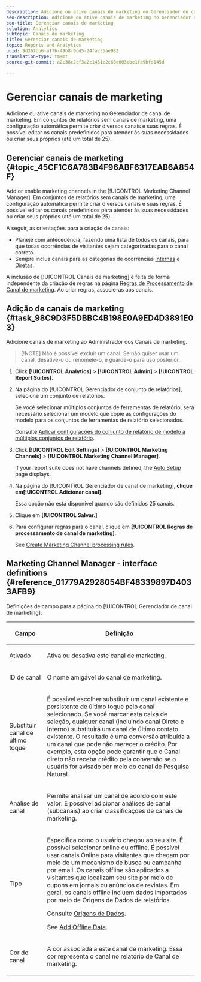 ```yaml
---
description: Adicione ou ative canais de marketing no Gerenciador de canal de marketing. Em conjuntos de relatórios sem canais de marketing, uma configuração automática permite criar diversos canais e suas regras. É possível editar os canais predefinidos para atender às suas necessidades ou criar seus próprios (até um total de 25).
seo-description: Adicione ou ative canais de marketing no Gerenciador de canal de marketing. Em conjuntos de relatórios sem canais de marketing, uma configuração automática permite criar diversos canais e suas regras. É possível editar os canais predefinidos para atender às suas necessidades ou criar seus próprios (até um total de 25).
seo-title: Gerenciar canais de marketing
solution: Analytics
subtopic: Canais de marketing
title: Gerenciar canais de marketing
topic: Reports and Analytics
uuid: 9d367bb6-a17b-49b8-9cd5-24fac35ae982
translation-type: tm+mt
source-git-commit: a2c38c2cf3a2c1451e2c60e003ebe1fa9bfd145d

---
```



# Gerenciar canais de marketing

Adicione ou ative canais de marketing no Gerenciador de canal de marketing. Em conjuntos de relatórios sem canais de marketing, uma configuração automática permite criar diversos canais e suas regras. É possível editar os canais predefinidos para atender às suas necessidades ou criar seus próprios (até um total de 25).

## Gerenciar canais de marketing {#topic_45CF1C6A783B4F96ABF6317EAB6A854F}

Add or enable marketing channels in the [!UICONTROL Marketing Channel Manager]. Em conjuntos de relatórios sem canais de marketing, uma configuração automática permite criar diversos canais e suas regras. É possível editar os canais predefinidos para atender às suas necessidades ou criar seus próprios (até um total de 25).

A seguir, as orientações para a criação de canais:

* Planeje com antecedência, fazendo uma lista de todos os canais, para que todas ocorrências de visitantes sejam categorizadas para o canal correto.
* Sempre inclua canais para as categorias de ocorrências [Internas](../../components/c-marketing-channels/c-faq.md#section_179A2BE5C8E24719A9E5C0DC09AF0947) e [Diretas](../../components/c-marketing-channels/c-faq.md#section_D0A1DD9D5EEF4A05A1CC81F9EADC074A).

A inclusão de [!UICONTROL Canais de marketing] é feita de forma independente da criação de regras na página [Regras de Processamento de Canal de marketing](../../components/c-marketing-channels/t-rules.md#task_84EDE9F46F404CB9B7CA0537328CEE08). Ao criar regras, associe-as aos canais.

## Adição de canais de marketing {#task_98C9D3F5DBBC4B198E0A9ED4D3891E03}

Adicione canais de marketing ao Administrador dos Canais de marketing.

> [!NOTE] Não é possível excluir um canal. Se não quiser usar um canal, desative-o ou renomeie-o, e guarde-o para uso posterior.

1. Click **[!UICONTROL Analytics]** &gt; **[!UICONTROL Admin]** &gt; **[!UICONTROL Report Suites]**.
1. Na página do [!UICONTROL Gerenciador de conjunto de relatórios], selecione um conjunto de relatórios.

   Se você selecionar múltiplos conjuntos de ferramentas de relatório, será necessário selecionar um modelo que copie as configurações do modelo para os conjuntos de ferramentas de relatório selecionados.

   Consulte [Aplicar configurações do conjunto de relatório de modelo a múltiplos conjuntos de relatório](../../components/c-marketing-channels/t-template.md#task_0DE0A320EDA94FC5A6E5912868B6E2DC).

1. Click **[!UICONTROL Edit Settings]** &gt; **[!UICONTROL Marketing Channels]** &gt; **[!UICONTROL Marketing Channel Manager]**.

   If your report suite does not have channels defined, the [Auto Setup](../../components/c-marketing-channels/c-channel-autosetup.md#topic_E9ABE9E9E71B4E40A4E7EA9AD2C0372B) page displays.

1. Na página do [!UICONTROL Gerenciador de canal de marketing]**, clique em[!UICONTROL Adicionar canal]**.

   Essa opção não está disponível quando são definidos 25 canais.

1. Clique em **[!UICONTROL Salvar.]**
1. Para configurar regras para o canal, clique em **[!UICONTROL Regras de processamento de canal de marketing]**.

   See [Create Marketing Channel processing rules](../../components/c-marketing-channels/t-rules.md#task_84EDE9F46F404CB9B7CA0537328CEE08).

## Marketing Channel Manager - interface definitions {#reference_01779A2928054BF48339897D4033AFB9}

Definições de campo para a página do [!UICONTROL Gerenciador de canal de marketing].

<table id="table_C18A0F1C9E214EB585A29801BA2400F8"> 
 <thead> 
  <tr> 
   <th colname="col1" class="entry"> <p>Campo </p> </th> 
   <th colname="col2" class="entry"> <p>Definição </p> </th> 
  </tr> 
 </thead>
 <tbody> 
  <tr> 
   <td colname="col1"> <p>Ativado </p> </td> 
   <td colname="col2"> <p> Ativa ou desativa este canal de marketing. </p> </td> 
  </tr> 
  <tr> 
   <td colname="col1"> <p>ID de canal </p> </td> 
   <td colname="col2"> <p>O nome amigável do canal de marketing. </p> </td> 
  </tr> 
  <tr> 
   <td colname="col1"> <p>Substituir canal de último toque </p> </td> 
   <td colname="col2"> <p> É possível escolher substituir um canal existente e persistente de último toque pelo canal selecionado. Se você marcar esta caixa de seleção, qualquer canal (incluindo canal Direto e Interno) substituirá um canal de último contato existente. O resultado é uma conversão atribuída a um canal que pode não merecer o crédito. Por exemplo, esta opção pode garantir que o Canal direto não receba crédito pela conversão se o usuário for avisado por meio do canal de Pesquisa Natural. </p> </td> 
  </tr> 
  <tr> 
   <td colname="col1"> <p>Análise de canal </p> </td> 
   <td colname="col2"> <p>Permite analisar um canal de acordo com este valor. É possível adicionar análises de canal (subcanais) ao criar classificações de canais de marketing. </p> </td> 
  </tr> 
  <tr> 
   <td colname="col1"> <p>Tipo </p> </td> 
   <td colname="col2"> <p> Especifica como o usuário chegou ao seu site. É possível selecionar <span class="uicontrol">online </span>ou <span class="uicontrol">offline</span>. É possível usar canais Online para visitantes que chegam por meio de um mecanismo de busca ou campanha por email. Os canais offline são aplicados a visitantes que localizam seu site por meio de cupons em jornais ou anúncios de revistas. Em geral, os canais offline incluem dados importados por meio de Origens de Dados de relatórios. </p> <p>Consulte <a href="https://marketing.adobe.com/resources/help/en_US/sc/datasources/" scope="external" format="http">Origens de Dados</a>. </p> <p>See <a href="../../components/c-marketing-channels/t-offline-data.md#task_FC96E6A48F0D4D37A79BD234E90DAA26" type="task" format="dita" scope="local"> Add Offline Data</a>. </p> </td> 
  </tr> 
  <tr> 
   <td colname="col1"> <p>Cor do canal </p> </td> 
   <td colname="col2"> <p>A cor associada a este canal de marketing. Essa cor representa o canal no relatório de <span class="wintitle">Canal de marketing</span>. </p> </td> 
  </tr> 
 </tbody> 
</table>

